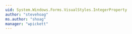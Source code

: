 ```yaml
---
uid: System.Windows.Forms.VisualStyles.IntegerProperty
author: "stevehoag"
ms.author: "shoag"
manager: "wpickett"
---
```

